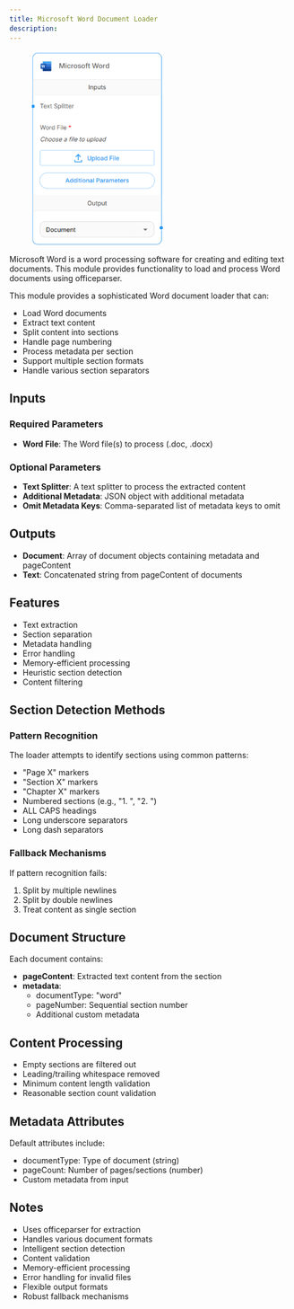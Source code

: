 ```yaml
---
title: Microsoft Word Document Loader
description: 
---
```



<figure><img src="/assets/image (287).png" alt="" width="234"><figcaption></figcaption></figure>

Microsoft Word is a word processing software for creating and editing text documents. This module provides functionality to load and process Word documents using officeparser.

This module provides a sophisticated Word document loader that can:
- Load Word documents
- Extract text content
- Split content into sections
- Handle page numbering
- Process metadata per section
- Support multiple section formats
- Handle various section separators

## Inputs

### Required Parameters
- **Word File**: The Word file(s) to process (.doc, .docx)

### Optional Parameters
- **Text Splitter**: A text splitter to process the extracted content
- **Additional Metadata**: JSON object with additional metadata
- **Omit Metadata Keys**: Comma-separated list of metadata keys to omit

## Outputs

- **Document**: Array of document objects containing metadata and pageContent
- **Text**: Concatenated string from pageContent of documents

## Features
- Text extraction
- Section separation
- Metadata handling
- Error handling
- Memory-efficient processing
- Heuristic section detection
- Content filtering

## Section Detection Methods

### Pattern Recognition
The loader attempts to identify sections using common patterns:
- "Page X" markers
- "Section X" markers
- "Chapter X" markers
- Numbered sections (e.g., "1. ", "2. ")
- ALL CAPS headings
- Long underscore separators
- Long dash separators

### Fallback Mechanisms
If pattern recognition fails:
1. Split by multiple newlines
2. Split by double newlines
3. Treat content as single section

## Document Structure
Each document contains:
- **pageContent**: Extracted text content from the section
- **metadata**:
  - documentType: "word"
  - pageNumber: Sequential section number
  - Additional custom metadata

## Content Processing
- Empty sections are filtered out
- Leading/trailing whitespace removed
- Minimum content length validation
- Reasonable section count validation

## Metadata Attributes
Default attributes include:
- documentType: Type of document (string)
- pageCount: Number of pages/sections (number)
- Custom metadata from input

## Notes
- Uses officeparser for extraction
- Handles various document formats
- Intelligent section detection
- Content validation
- Memory-efficient processing
- Error handling for invalid files
- Flexible output formats
- Robust fallback mechanisms
